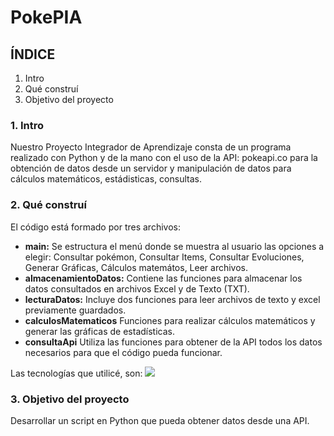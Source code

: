 # PokePIA

## ÍNDICE 
1. Intro
2. Qué construí
3. Objetivo del proyecto

### 1. Intro
Nuestro Proyecto Integrador de Aprendizaje consta de un programa realizado con Python y de la mano con el uso de la API: pokeapi.co para la obtención de datos desde un servidor y manipulación de datos para cálculos matemáticos, estádisticas, consultas.

### 2. Qué construí 
El código está formado por tres archivos:

- **main:** Se estructura el menú donde se muestra al usuario las opciones a elegir: Consultar pokémon, Consultar Items, Consultar Evoluciones, Generar Gráficas, Cálculos matemátos, Leer archivos.
- **almacenamientoDatos:** Contiene las funciones para almacenar los datos consultados en archivos Excel y de Texto (TXT).
- **lecturaDatos:** Incluye dos funciones para leer archivos de texto y excel previamente guardados.
- **calculosMatematicos** Funciones para realizar cálculos matemáticos y generar las gráficas de estadísticas.
- **consultaApi** Utiliza las funciones para obtener de la API todos los datos necesarios para que el código pueda funcionar.

Las tecnologías que utilicé, son:
<img src="https://img.shields.io/badge/Python-FFD43B?style=for-the-badge&logo=python&logoColor=blue"/>
### 3. Objetivo del proyecto
Desarrollar un script en Python que pueda obtener datos desde una API.
